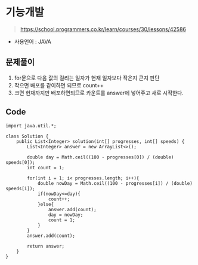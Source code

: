 # 기능개발
> https://school.programmers.co.kr/learn/courses/30/lessons/42586
- 사용언어 : JAVA

## 문제풀이
1. for문으로 다음 값의 걸리는 일자가 현재 일자보다 작은지 큰지 판단
2. 작으면 배포를 같이하면 되므로 count++
3. 크면 현재까지만 배포하면되므로 카운트를 answer에 넣어주고 새로 시작한다. 

## Code
```
import java.util.*;

class Solution {
    public List<Integer> solution(int[] progresses, int[] speeds) {
        List<Integer> answer = new ArrayList<>();
        
        double day = Math.ceil((100 - progresses[0]) / (double) speeds[0]);
        int count = 1;
        
        for(int i = 1; i< progresses.length; i++){
            double nowDay = Math.ceil((100 - progresses[i]) / (double) speeds[i]);
            if(nowDay<=day){
                count++;
            }else{
                answer.add(count);
                day = nowDay;
                count = 1;
            }
        }
        answer.add(count);
        
        return answer;
    }
}
```
